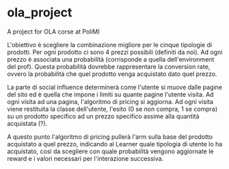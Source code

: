 # ola_project
A project for OLA corse at PoliMI

L'obiettivo è scegliere la combinazione migliore per le cinque tipologie di prodotti. 
Per ogni prodotto ci sono 4 prezzi possibili (definiti da noi).
Ad ogni prezzo è associata una probabilità (corrisponde a quella dell'environment del prof).
Questa probabilità dovrebbe rappresentare la conversion rate, ovvero la probabilità che quel prodotto venga acquistato dato quel prezzo.

La parte di social influence determinerà come l'utente si muove dalle pagine del sito ed è quella che impone i limiti su quante pagine l'utente visita. Ad ogni visita ad una pagina, l'algoritmo di pricing si aggiorna. Ad ogni visita viene restituita la classe dell'utente, l'esito (0 se non compra, 1 se compra) su un prodotto specifico ad un prezzo specifico assime alla quantità acquistata (?).

A questo punto l'algoritmo di pricing pullerà l'arm sulla base del prodotto acquistato a quel prezzo, indicando al Learner quale tipologia di utente lo ha acquistato, così da scegliere con quale probabilità vengono aggiornate le reward e i valori necessari per l'interazione successiva. 

